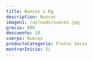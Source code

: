 ```yaml
---
title: Nueces x Kg
description: Nueces
imagen1: /uploads/nueces.jpg
precio: 900
descuento: 10
cuerpo: Nueces
productoCategoria: Frutos Secos
mostrarInicio: Si
---
```

